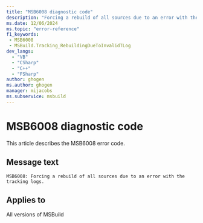 ```yaml
---
title: "MSB6008 diagnostic code"
description: "Forcing a rebuild of all sources due to an error with the tracking logs."
ms.date: 12/06/2024
ms.topic: "error-reference"
f1_keywords:
 - MSB6008
 - MSBuild.Tracking_RebuildingDueToInvalidTLog
dev_langs:
  - "VB"
  - "CSharp"
  - "C++"
  - "FSharp"
author: ghogen
ms.author: ghogen
manager: mijacobs
ms.subservice: msbuild
---
```


# MSB6008 diagnostic code

<!-- :::ErrorDefinitionDescription::: -->
<!-- :::editable-content name="introDescription"::: -->
This article describes the MSB6008 error code.
<!-- :::editable-content-end::: -->

## Message text

```output
MSB6008: Forcing a rebuild of all sources due to an error with the tracking logs.
```

<!-- :::editable-content name="postOutputDescription"::: -->
<!--
{StrBegin="MSB6008: "}
-->
<!-- :::editable-content-end::: -->
<!-- :::ErrorDefinitionDescription-end::: -->

## Applies to

All versions of MSBuild
